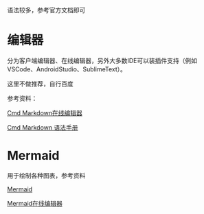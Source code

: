 语法较多，参考官方文档即可

# 编辑器

分为客户端编辑器、在线编辑器，另外大多数IDE可以装插件支持（例如VSCode、AndroidStudio、SublimeText）。

这里不做推荐，自行百度

参考资料：

[Cmd Markdown在线编辑器](https://zybuluo.com/mdeditor)

[Cmd Markdown 语法手册](https://www.zybuluo.com/mdeditor?url=https://www.zybuluo.com/static/editor/md-help.markdown)

# Mermaid

用于绘制各种图表，参考资料

[Mermaid](https://mermaid-js.github.io/mermaid/intro/)

[Mermaid在线编辑器](https://mermaid.live/edit)